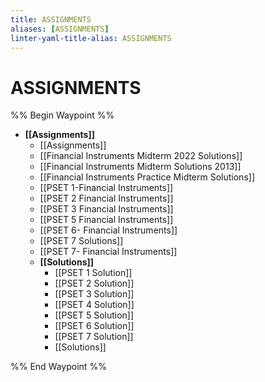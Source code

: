```yaml
---
title: ASSIGNMENTS
aliases: [ASSIGNMENTS]
linter-yaml-title-alias: ASSIGNMENTS
---
```


# ASSIGNMENTS

%% Begin Waypoint %%

- **[[Assignments]]**
	- [[Assignments]]
	- [[Financial Instruments Midterm 2022 Solutions]]
	- [[Financial Instruments Midterm Solutions 2013]]
	- [[Financial Instruments Practice Midterm Solutions]]
	- [[PSET 1-Financial Instruments]]
	- [[PSET 2 Financial Instruments]]
	- [[PSET 3 Financial Instruments]]
	- [[PSET 5 Financial Instruments]]
	- [[PSET 6- Financial Instruments]]
	- [[PSET 7 Solutions]]
	- [[PSET 7- Financial Instruments]]
	- **[[Solutions]]**
		- [[PSET 1 Solution]]
		- [[PSET 2 Solution]]
		- [[PSET 3 Solution]]
		- [[PSET 4 Solution]]
		- [[PSET 5 Solution]]
		- [[PSET 6 Solution]]
		- [[PSET 7 Solution]]
		- [[Solutions]]

%% End Waypoint %%
